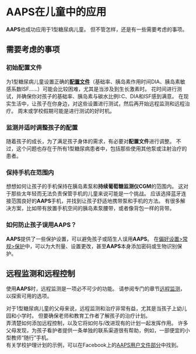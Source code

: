 # AAPS在儿童中的应用

**AAPS**也成功应用于1型糖尿病儿童。 但不管怎样，还是有一些需要考虑的事项。

## 需要考虑的事项

### 初始配置文件

为1型糖尿病儿童设置正确的[**配置文件**](../SettingUpAaps/YourAapsProfile.md)（基础率、胰岛素作用时间DIA、胰岛素敏感系数ISF……）可能会比较困难，尤其是当涉及到生长激素时。 花时间进行测试，并确保你对孩子的基础率、胰岛素与碳水比例I:C、DIA和ISF感到满意。 在现实生活中，让孩子在你身边，对这些设置进行测试，然后再开始远程监测和远程治疗。 周末或学校假期可能是进行测试的好时机。<br/>

### 监测并适时调整孩子的配置

随着孩子的成长，为了满足孩子身体的需求，有必要对**配置文件**进行调整。 不过，这个问题也存在于所有1型糖尿病患者中，包括那些使用其他泵或注射治疗的患者。

### 保持手机在范围内

想想如何让孩子的手机保持在胰岛素泵和**持续葡萄糖监测仪CGM**的范围内。 这对于那些太年轻而无法负责保管手机的儿童来说可能是一个挑战。 应该选择蓝牙连接范围良好的**AAPS**手机，并找到让孩子舒适地携带泵和手机的方法。 有很多解决方案，比如带有放置手机空间的胰岛素泵腰带，或者像背包一样的背带。

### 如何防止孩子误用AAPS？

**AAPS**提供了一些保护设置，可以避免孩子或陌生人误用**AAPS**。 在[偏好设置>常规>保护](#Preferences-protection)中，可以为大剂量、设置更改，甚至**AAPS**本身添加密码或生物识别保护。

## 远程监测和远程控制

使用**AAPS**时，远程监测是一项必不可少的功能。 请参阅专门的章节[远程监测](../RemoteFeatures/RemoteMonitoring.md)，以探索可用的选项。

对于1型糖尿病儿童的父母来说，远程监测和治疗非常有益，尤其是当孩子上幼儿园和小学时。 但要确保老师和教育工作者了解孩子的治疗计划。<br/> 弄清楚如何添加远程控制，以及它将如何与/改进现有的计划一起发挥作用。 许多父母发现，为孩子看护者提供一条单独的联系渠道很有帮助，例如，一部便宜的小型教师“随行”手机。 <br/>有关学校护理计划的示例，可以在Facebook上的[AAPS用户文件部分](https://www.facebook.com/groups/AndroidAPSUsers/files/)中找到。 